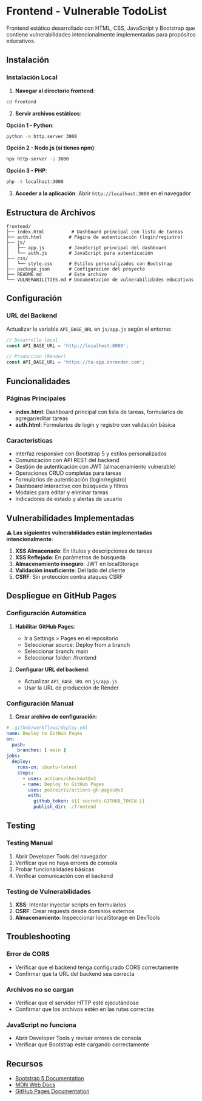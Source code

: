 # Frontend - Vulnerable TodoList

Frontend estático desarrollado con HTML, CSS, JavaScript y Bootstrap que contiene vulnerabilidades intencionalmente implementadas para propósitos educativos.

## Instalación

### Instalación Local

1. **Navegar al directorio frontend**:
```bash
cd frontend
```

2. **Servir archivos estáticos**:

**Opción 1 - Python**:
```bash
python -m http.server 3000
```

**Opción 2 - Node.js (si tienes npm)**:
```bash
npx http-server -p 3000
```

**Opción 3 - PHP**:
```bash
php -S localhost:3000
```

3. **Acceder a la aplicación**:
Abrir `http://localhost:3000` en el navegador

## Estructura de Archivos

```
frontend/
├── index.html          # Dashboard principal con lista de tareas
├── auth.html          # Página de autenticación (login/registro)
├── js/
│   ├── app.js         # JavaScript principal del dashboard
│   └── auth.js        # JavaScript para autenticación
├── css/
│   └── style.css      # Estilos personalizados con Bootstrap
├── package.json       # Configuración del proyecto
├── README.md          # Este archivo
└── VULNERABILITIES.md # Documentación de vulnerabilidades educativas
```

## Configuración

### URL del Backend

Actualizar la variable `API_BASE_URL` en `js/app.js` según el entorno:

```javascript
// Desarrollo local
const API_BASE_URL = 'http://localhost:8000';

// Producción (Render)
const API_BASE_URL = 'https://tu-app.onrender.com';
```

## Funcionalidades

### Páginas Principales
- **index.html**: Dashboard principal con lista de tareas, formularios de agregar/editar tareas
- **auth.html**: Formularios de login y registro con validación básica

### Características
- Interfaz responsive con Bootstrap 5 y estilos personalizados
- Comunicación con API REST del backend
- Gestión de autenticación con JWT (almacenamiento vulnerable)
- Operaciones CRUD completas para tareas
- Formularios de autenticación (login/registro)
- Dashboard interactivo con búsqueda y filtros
- Modales para editar y eliminar tareas
- Indicadores de estado y alertas de usuario

## Vulnerabilidades Implementadas

⚠️ **Las siguientes vulnerabilidades están implementadas intencionalmente**:

1. **XSS Almacenado**: En títulos y descripciones de tareas
2. **XSS Reflejado**: En parámetros de búsqueda
3. **Almacenamiento inseguro**: JWT en localStorage
4. **Validación insuficiente**: Del lado del cliente
5. **CSRF**: Sin protección contra ataques CSRF

## Despliegue en GitHub Pages

### Configuración Automática

1. **Habilitar GitHub Pages**:
   - Ir a Settings > Pages en el repositorio
   - Seleccionar source: Deploy from a branch
   - Seleccionar branch: main
   - Seleccionar folder: /frontend

2. **Configurar URL del backend**:
   - Actualizar `API_BASE_URL` en `js/app.js`
   - Usar la URL de producción de Render

### Configuración Manual

1. **Crear archivo de configuración**:
```yaml
# .github/workflows/deploy.yml
name: Deploy to GitHub Pages
on:
  push:
    branches: [ main ]
jobs:
  deploy:
    runs-on: ubuntu-latest
    steps:
      - uses: actions/checkout@v2
      - name: Deploy to GitHub Pages
        uses: peaceiris/actions-gh-pages@v3
        with:
          github_token: ${{ secrets.GITHUB_TOKEN }}
          publish_dir: ./frontend
```

## Testing

### Testing Manual
1. Abrir Developer Tools del navegador
2. Verificar que no haya errores de consola
3. Probar funcionalidades básicas
4. Verificar comunicación con el backend

### Testing de Vulnerabilidades
1. **XSS**: Intentar inyectar scripts en formularios
2. **CSRF**: Crear requests desde dominios externos
3. **Almacenamiento**: Inspeccionar localStorage en DevTools

## Troubleshooting

### Error de CORS
- Verificar que el backend tenga configurado CORS correctamente
- Confirmar que la URL del backend sea correcta

### Archivos no se cargan
- Verificar que el servidor HTTP esté ejecutándose
- Confirmar que los archivos estén en las rutas correctas

### JavaScript no funciona
- Abrir Developer Tools y revisar errores de consola
- Verificar que Bootstrap esté cargando correctamente

## Recursos

- [Bootstrap 5 Documentation](https://getbootstrap.com/docs/5.1/)
- [MDN Web Docs](https://developer.mozilla.org/)
- [GitHub Pages Documentation](https://docs.github.com/en/pages)
